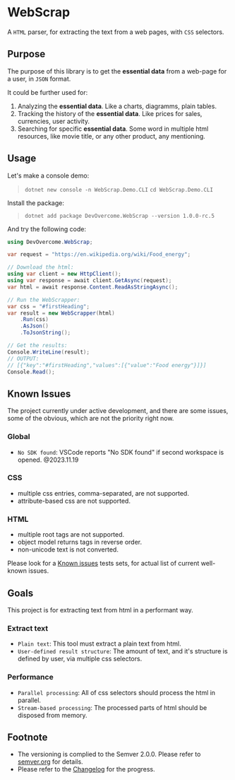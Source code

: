 # WebScrap

A `HTML` parser, for extracting the text from a web pages, with `CSS` selectors.

## Purpose

The purpose of this library is to get the **essential data** from a web-page for a user, in `JSON` format.

It could be further used for:
1. Analyzing the **essential data**. Like a charts, diagramms, plain tables.
2. Tracking the history of the **essential data**. Like prices for sales, currencies, user activity.
3. Searching for specific **essential data**. Some word in multiple html resources, like movie title, or any other product, any mentioning.

## Usage

Let's make a console demo:
> ` dotnet new console -n WebScrap.Demo.CLI `
> ` cd WebScrap.Demo.CLI `

Install the package:
> ` dotnet add package DevOvercome.WebScrap --version 1.0.0-rc.5 `

And try the following code:
```csharp
using DevOvercome.WebScrap;

var request = "https://en.wikipedia.org/wiki/Food_energy";

// Download the html:
using var client = new HttpClient();
using var response = await client.GetAsync(request);
var html = await response.Content.ReadAsStringAsync();

// Run the WebScrapper:
var css = "#firstHeading";
var result = new WebScrapper(html)
    .Run(css)
    .AsJson()
    .ToJsonString();

// Get the results:
Console.WriteLine(result);
// OUTPUT:
// [{"key":"#firstHeading","values":[{"value":"Food energy"}]}]
Console.Read();
```

## Known Issues

The project currently under active development, and there are some issues, some of the obvious, which are not the priority right now.

### Global
- `No SDK found`: VSCode reports "No SDK found" if second workspace is opened. @2023.11.19

### CSS
- multiple css entries, comma-separated, are not supported.
- attribute-based css are not supported.

### HTML
- multiple root tags are not supported.
- object model returns tags in reverse order.
- non-unicode text is not converted.

Please look for a [Known issues](https://github.com/search?q=repo%3AAlex-Kozachenko%2FWebScrap+KnownIssues.cs&type=code) tests sets, for actual list of current well-known issues.

## Goals

This project is for extracting text from html in a performant way.

### Extract text

* `Plain text`: This tool must extract a plain text from html.
* `User-defined result structure`: The amount of text, and it's structure is defined by user, via multiple css selectors.

### Performance

- `Parallel processing`: All of css selectors should process the html in parallel.
- `Stream-based processing`: The processed parts of html should be disposed from memory.

## Footnote

- The versioning is complied to the Semver 2.0.0. Please refer to [semver.org](https://semver.org/) for details.
- Please refer to the [Changelog](./Changelog.md) for the progress.
